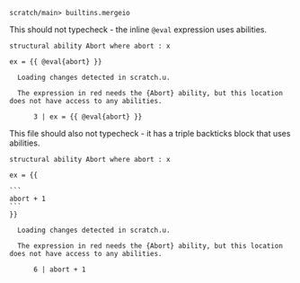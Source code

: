 ``` ucm :hide
scratch/main> builtins.mergeio
```

This should not typecheck - the inline `@eval` expression uses abilities.

``` unison :error
structural ability Abort where abort : x

ex = {{ @eval{abort} }}
```

``` ucm :added-by-ucm
  Loading changes detected in scratch.u.

  The expression in red needs the {Abort} ability, but this location does not have access to any abilities.

      3 | ex = {{ @eval{abort} }}
```

This file should also not typecheck - it has a triple backticks block that uses abilities.

```` unison :error
structural ability Abort where abort : x

ex = {{

```
abort + 1
```
}}
````

``` ucm :added-by-ucm
  Loading changes detected in scratch.u.

  The expression in red needs the {Abort} ability, but this location does not have access to any abilities.

      6 | abort + 1
```
